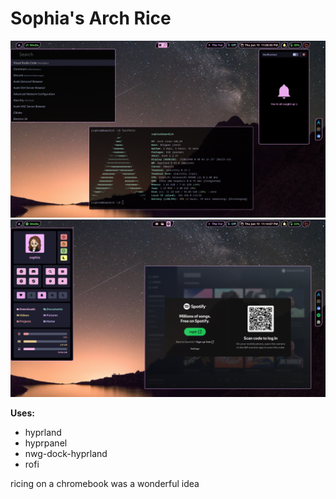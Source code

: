 # Sophia's Arch Rice
![one.png](one.png)
![two.png](two.png)

**Uses:**
- hyprland
- hyprpanel
- nwg-dock-hyprland
- rofi

ricing on a chromebook was a wonderful idea
